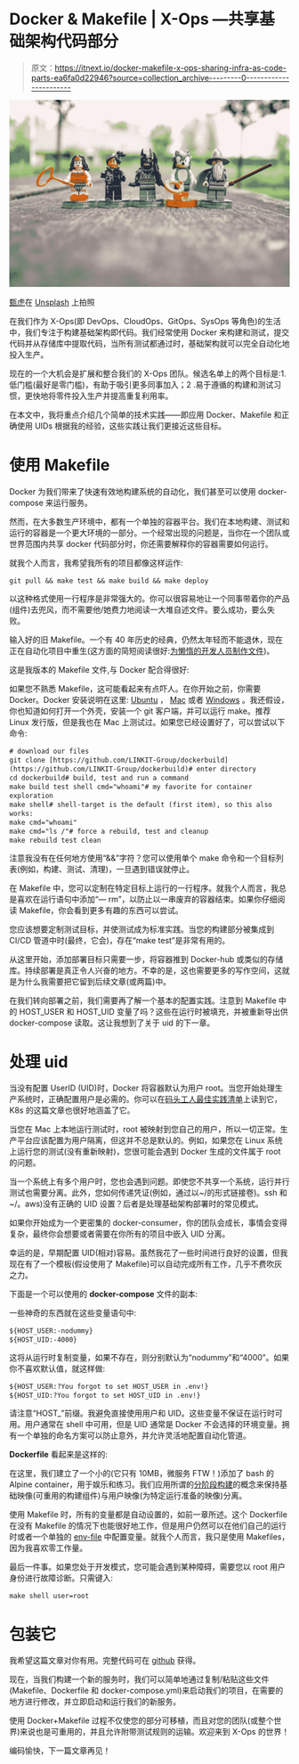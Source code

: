 # Docker & Makefile | X-Ops —共享基础架构代码部分

> 原文：<https://itnext.io/docker-makefile-x-ops-sharing-infra-as-code-parts-ea6fa0d22946?source=collection_archive---------0----------------------->

![](img/dfa4f3c1be0640ee97b09021643a9a1a.png)

[甄虎](https://unsplash.com/@zhenhu2424?utm_source=medium&utm_medium=referral)在 [Unsplash](https://unsplash.com?utm_source=medium&utm_medium=referral) 上拍照

在我们作为 X-Ops(即 DevOps、CloudOps、GitOps、SysOps 等角色)的生活中，我们专注于构建基础架构即代码。我们经常使用 Docker 来构建和测试，提交代码并从存储库中提取代码，当所有测试都通过时，基础架构就可以完全自动化地投入生产。

现在的一个大机会是扩展和整合我们的 X-Ops 团队。候选名单上的两个目标是:1.低门槛(最好是零门槛)，有助于吸引更多同事加入；2 .易于遵循的构建和测试习惯，更快地将零件投入生产并提高重复利用率。

在本文中，我将重点介绍几个简单的技术实践——即应用 Docker、Makefile 和正确使用 UIDs 根据我的经验，这些实践让我们更接近这些目标。

# 使用 Makefile

Docker 为我们带来了快速有效地构建系统的自动化，我们甚至可以使用 docker-compose 来运行服务。

然而，在大多数生产环境中，都有一个单独的容器平台。我们在本地构建、测试和运行的容器是一个更大环境的一部分。一个经常出现的问题是，当你在一个团队或世界范围内共享 docker 代码部分时，你还需要解释你的容器需要如何运行。

就我个人而言，我希望我所有的项目都像这样运作:

```
git pull && make test && make build && make deploy
```

以这种格式使用一行程序是非常强大的。你可以很容易地让一个同事带着你的产品(组件)去兜风，而不需要他/她费力地阅读一大堆自述文件。要么成功，要么失败。

输入好的旧 Makefile。一个有 40 年历史的经典，仍然太年轻而不能退休，现在正在自动化项目中重生(这方面的简短阅读很好:[为懒惰的开发人员制作文件](https://localheinz.com/blog/2018/01/24/makefile-for-lazy-developers/))。

这是我版本的 Makefile 文件,与 Docker 配合得很好:

如果您不熟悉 Makefile，这可能看起来有点吓人。在你开始之前，你需要 Docker。Docker 安装说明在这里: [Ubuntu](https://docs.docker.com/install/linux/docker-ce/ubuntu/#install-docker-ce) ， [Mac](https://docs.docker.com/docker-for-mac/install/) 或者 [Windows](https://docs.docker.com/docker-for-windows/install/) 。我还假设，你也知道如何打开一个外壳，安装一个 git 客户端，并可以运行 make。推荐 Linux 发行版，但是我也在 Mac 上测试过。如果您已经设置好了，可以尝试以下命令:

```
# download our files
git clone [https://github.com/LINKIT-Group/dockerbuild](https://github.com/LINKIT-Group/dockerbuild)# enter directory
cd dockerbuild# build, test and run a command
make build test shell cmd="whoami"# my favorite for container exploration
make shell# shell-target is the default (first item), so this also works: 
make cmd="whoami"
make cmd="ls /"# force a rebuild, test and cleanup
make rebuild test clean
```

注意我没有在任何地方使用“&&”字符？您可以使用单个 make 命令和一个目标列表(例如，构建、测试、清理)，一旦遇到错误就停止。

在 Makefile 中，您可以定制在特定目标上运行的一行程序。就我个人而言，我总是喜欢在运行语句中添加“— rm”，以防止以一串废弃的容器结束。如果你仔细阅读 Makefile，你会看到更多有趣的东西可以尝试。

您应该想要定制测试目标，并使测试成为标准实践。当您的构建部分被集成到 CI/CD 管道中时(最终，它会)，存在“make test”是非常有用的。

从这里开始，添加部署目标只需要一步，将容器推到 Docker-hub 或类似的存储库。持续部署是真正令人兴奋的地方。不幸的是，这也需要更多的写作空间，这就是为什么我需要把它留到后续文章(或两篇)中。

在我们转向部署之前，我们需要再了解一个基本的配置实践。注意到 Makefile 中的 HOST_USER 和 HOST_UID 变量了吗？这些在运行时被填充，并被重新导出供 docker-compose 读取。这让我想到了关于 uid 的下一章。

# **处理 uid**

当没有配置 UserID (UID)时，Docker 将容器默认为用户 root。当您开始处理生产系统时，正确配置用户是必需的。你可以在[码头工人最佳实践清单](https://docs.docker.com/develop/develop-images/dockerfile_best-practices/)上读到它，K8s 的这篇文章也很好地涵盖了它。

当您在 Mac 上本地运行测试时，root 被映射到您自己的用户，所以一切正常。生产平台应该配置为用户隔离，但这并不总是默认的。例如，如果您在 Linux 系统上运行您的测试(没有重新映射)，您很可能会遇到 Docker 生成的文件属于 root 的问题。

当一个系统上有多个用户时，您也会遇到问题。即使您不共享一个系统，运行并行测试也需要分离。此外，您如何传递凭证(例如，通过以~/的形式链接卷)。ssh 和~/。aws)没有正确的 UID 设置？后者是处理基础架构部署时的常见模式。

如果你开始成为一个更密集的 docker-consumer，你的团队会成长，事情会变得复杂，最终你会想要或者需要在你所有的项目中嵌入 UID 分离。

幸运的是，早期配置 UID(相对)容易。虽然我花了一些时间进行良好的设置，但我现在有了一个模板(假设使用了 Makefile)可以自动完成所有工作，几乎不费吹灰之力。

下面是一个可以使用的 **docker-compose** 文件的副本:

一些神奇的东西就在这些变量语句中:

```
${HOST_USER:-nodummy}
${HOST_UID:-4000}
```

这将从运行时复制变量，如果不存在，则分别默认为“nodummy”和“4000”。如果你不喜欢默认值，就这样做:

```
${HOST_USER:?You forgot to set HOST_USER in .env!}
${HOST_UID:?You forgot to set HOST_UID in .env!}
```

请注意“HOST_”前缀。我避免直接使用用户和 UID。这些变量不保证在运行时可用。用户通常在 shell 中可用，但是 UID 通常是 Docker 不会选择的环境变量。拥有一个单独的命名方案可以防止意外，并允许灵活地配置自动化管道。

**Dockerfile** 看起来是这样的:

在这里，我们建立了一个小的(它只有 10MB，微服务 FTW！)添加了 bash 的 Alpine container，用于娱乐和练习。我们应用所谓的[分阶段构建](https://docs.docker.com/develop/develop-images/multistage-build/)的概念来保持基础映像(可重用的构建组件)与用户映像(为特定运行准备的映像)分离。

使用 Makefile 时，所有的变量都是自动设置的，如前一章所述。这个 Dockerfile 在没有 Makefile 的情况下也能很好地工作，但是用户仍然可以在他们自己的运行时或者一个单独的 [env-file](https://docs.docker.com/compose/env-file/) 中配置变量。就我个人而言，我只是使用 Makefiles，因为我喜欢零工作量。

最后一件事。如果您处于开发模式，您可能会遇到某种障碍，需要您以 root 用户身份进行故障诊断。只需键入:

```
make shell user=root
```

# 包装它

我希望这篇文章对你有用。完整代码可在 [github](https://github.com/LINKIT-Group/dockerbuild) 获得。

现在，当我们构建一个新的服务时，我们可以简单地通过复制/粘贴这些文件(Makefile、Dockerfile 和 docker-compose.yml)来启动我们的项目，在需要的地方进行修改，并立即启动和运行我们的新服务。

使用 Docker+Makefile 过程不仅使您的部分可移植，而且对您的团队(或整个世界)来说也是可重用的，并且允许附带测试规则的运输。欢迎来到 X-Ops 的世界！

编码愉快，下一篇文章再见！